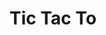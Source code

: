 <html>
    <head>
    </head>
    <body>
      <h1> Tic Tac To </h1>
      <!-- React -->
      <div id="like_button_container"></div>
      <script src="https://unpkg.com/react@17/umd/react.development.js" crossorigin></script>
      <script src="https://unpkg.com/react-dom@17/umd/react-dom.development.js" crossorigin></script>
      <script src="tic-tac-toe.js"></script>
    </body>
</html>
